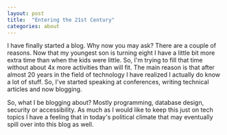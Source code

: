 ```yaml
---
layout: post
title:  "Entering the 21st Century"
categories: about
---
```

I have finally started a blog. Why now you may ask? There are a couple of reasons. Now 
that my youngest son is turning eight I have a little bit more extra time than when the 
kids were little. So, I'm trying to fill that time without about 4x more activities than 
will fit. The main reason is that after almost 20 years in the field of technology I have 
realized I actually do know a lot of stuff. So, I've started speaking at conferences, 
writing technical articles and now blogging.

So, what I be blogging about? Mostly programming, database design, security or 
accessibility. As much as I would like to keep this just on tech topics I have a feeling
 that in today's political climate that may eventually spill over into this blog as well.